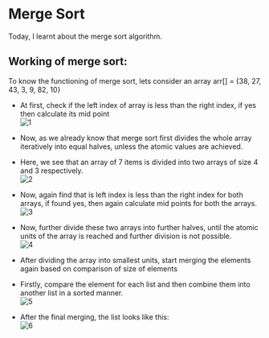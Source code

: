 # Merge Sort
Today, I learnt about the merge sort algorithm.

## Working of merge sort:
To know the functioning of merge sort, lets consider an array arr[] = {38, 27, 43, 3, 9, 82, 10}
* At first, check if the left index of array is less than the right index, if yes then calculate its mid point<br>
![1](https://user-images.githubusercontent.com/114591698/202891930-c67a2bfd-b28c-406a-a354-0109e0fc35ee.jpg)

* Now, as we already know that merge sort first divides the whole array iteratively into equal halves, unless the atomic values are achieved. <br>
* Here, we see that an array of 7 items is divided into two arrays of size 4 and 3 respectively.<br>
![2](https://user-images.githubusercontent.com/114591698/202891950-8cbf53a4-9aec-495e-969b-2f66eeca2287.jpg)

* Now, again find that is left index is less than the right index for both arrays, if found yes, then again calculate mid points for both the arrays.<br>
![3](https://user-images.githubusercontent.com/114591698/202891965-f863aefe-d156-4a7a-b1cc-c0d4b87313a4.jpg)

* Now, further divide these two arrays into further halves, until the atomic units of the array is reached and further division is not possible.<br>
![4](https://user-images.githubusercontent.com/114591698/202891977-00078091-799e-4f2c-9ac4-86426fa2449f.jpg)

* After dividing the array into smallest units, start merging the elements again based on comparison of size of elements<br>
* Firstly, compare the element for each list and then combine them into another list in a sorted manner.<br>
![5](https://user-images.githubusercontent.com/114591698/202892015-ccec34ec-d821-4374-b96b-e4491e785719.jpg)

* After the final merging, the list looks like this:<br>
![6](https://user-images.githubusercontent.com/114591698/202892031-f6c84ed4-bf04-4ad9-af21-e995704e81a4.jpg)

